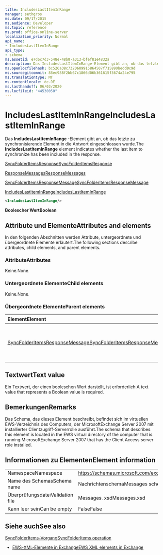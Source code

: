 ```yaml
---
title: IncludesLastItemInRange
manager: sethgros
ms.date: 09/17/2015
ms.audience: Developer
ms.topic: reference
ms.prod: office-online-server
localization_priority: Normal
api_name:
- IncludesLastItemInRange
api_type:
- schema
ms.assetid: e7d6c7d3-548e-48b0-a313-bfef81e4832a
description: Das IncludesLastItemInRange-Element gibt an, ob das letzte zu synchronisierende Element in die Antwort eingeschlossen wurde.
ms.openlocfilehash: bc526a38c7320609915864507f715890bedd0c9d
ms.sourcegitcommit: 88ec988f2bb67c1866d06b361615f3674a24e795
ms.translationtype: MT
ms.contentlocale: de-DE
ms.lasthandoff: 06/03/2020
ms.locfileid: "44530050"
---
```

# <a name="includeslastiteminrange"></a><span data-ttu-id="7fb32-103">IncludesLastItemInRange</span><span class="sxs-lookup"><span data-stu-id="7fb32-103">IncludesLastItemInRange</span></span>

<span data-ttu-id="7fb32-104">Das **IncludesLastItemInRange** -Element gibt an, ob das letzte zu synchronisierende Element in die Antwort eingeschlossen wurde.</span><span class="sxs-lookup"><span data-stu-id="7fb32-104">The **IncludesLastItemInRange** element indicates whether the last item to synchronize has been included in the response.</span></span> 
  
[<span data-ttu-id="7fb32-105">SyncFolderItemsResponse</span><span class="sxs-lookup"><span data-stu-id="7fb32-105">SyncFolderItemsResponse</span></span>](syncfolderitemsresponse.md)
  
[<span data-ttu-id="7fb32-106">ResponseMessages</span><span class="sxs-lookup"><span data-stu-id="7fb32-106">ResponseMessages</span></span>](responsemessages.md)
  
[<span data-ttu-id="7fb32-107">SyncFolderItemsResponseMessage</span><span class="sxs-lookup"><span data-stu-id="7fb32-107">SyncFolderItemsResponseMessage</span></span>](syncfolderitemsresponsemessage.md)
  
[<span data-ttu-id="7fb32-108">IncludesLastItemInRange</span><span class="sxs-lookup"><span data-stu-id="7fb32-108">IncludesLastItemInRange</span></span>](includeslastiteminrange.md)
  
```xml
<IncludesLastItemInRange/>
```

 <span data-ttu-id="7fb32-109">**Boolescher Wert**</span><span class="sxs-lookup"><span data-stu-id="7fb32-109">**Boolean**</span></span>
## <a name="attributes-and-elements"></a><span data-ttu-id="7fb32-110">Attribute und Elemente</span><span class="sxs-lookup"><span data-stu-id="7fb32-110">Attributes and elements</span></span>

<span data-ttu-id="7fb32-111">In den folgenden Abschnitten werden Attribute, untergeordnete und übergeordnete Elemente erläutert.</span><span class="sxs-lookup"><span data-stu-id="7fb32-111">The following sections describe attributes, child elements, and parent elements.</span></span>
  
### <a name="attributes"></a><span data-ttu-id="7fb32-112">Attribute</span><span class="sxs-lookup"><span data-stu-id="7fb32-112">Attributes</span></span>

<span data-ttu-id="7fb32-113">Keine.</span><span class="sxs-lookup"><span data-stu-id="7fb32-113">None.</span></span>
  
### <a name="child-elements"></a><span data-ttu-id="7fb32-114">Untergeordnete Elemente</span><span class="sxs-lookup"><span data-stu-id="7fb32-114">Child elements</span></span>

<span data-ttu-id="7fb32-115">Keine.</span><span class="sxs-lookup"><span data-stu-id="7fb32-115">None.</span></span>
  
### <a name="parent-elements"></a><span data-ttu-id="7fb32-116">Übergeordnete Elemente</span><span class="sxs-lookup"><span data-stu-id="7fb32-116">Parent elements</span></span>

|<span data-ttu-id="7fb32-117">**Element**</span><span class="sxs-lookup"><span data-stu-id="7fb32-117">**Element**</span></span>|<span data-ttu-id="7fb32-118">**Beschreibung**</span><span class="sxs-lookup"><span data-stu-id="7fb32-118">**Description**</span></span>|
|:-----|:-----|
|[<span data-ttu-id="7fb32-119">SyncFolderItemsResponseMessage</span><span class="sxs-lookup"><span data-stu-id="7fb32-119">SyncFolderItemsResponseMessage</span></span>](syncfolderitemsresponsemessage.md) <br/> |<span data-ttu-id="7fb32-120">Enthält den Status und das Ergebnis einer SyncFolderItems-Anforderung.</span><span class="sxs-lookup"><span data-stu-id="7fb32-120">Contains the status and result of a SyncFolderItems request.</span></span>  <br/> |
   
## <a name="text-value"></a><span data-ttu-id="7fb32-121">Textwert</span><span class="sxs-lookup"><span data-stu-id="7fb32-121">Text value</span></span>

<span data-ttu-id="7fb32-122">Ein Textwert, der einen booleschen Wert darstellt, ist erforderlich.</span><span class="sxs-lookup"><span data-stu-id="7fb32-122">A text value that represents a Boolean value is required.</span></span>
  
## <a name="remarks"></a><span data-ttu-id="7fb32-123">Bemerkungen</span><span class="sxs-lookup"><span data-stu-id="7fb32-123">Remarks</span></span>

<span data-ttu-id="7fb32-124">Das Schema, das dieses Element beschreibt, befindet sich im virtuellen EWS-Verzeichnis des Computers, der MicrosoftExchange Server 2007 mit installierter Clientzugriff-Serverrolle ausführt.</span><span class="sxs-lookup"><span data-stu-id="7fb32-124">The schema that describes this element is located in the EWS virtual directory of the computer that is running MicrosoftExchange Server 2007 that has the Client Access server role installed.</span></span>
  
## <a name="element-information"></a><span data-ttu-id="7fb32-125">Informationen zu Elementen</span><span class="sxs-lookup"><span data-stu-id="7fb32-125">Element information</span></span>

|||
|:-----|:-----|
|<span data-ttu-id="7fb32-126">Namespace</span><span class="sxs-lookup"><span data-stu-id="7fb32-126">Namespace</span></span>  <br/> |https://schemas.microsoft.com/exchange/services/2006/messages  <br/> |
|<span data-ttu-id="7fb32-127">Name des Schemas</span><span class="sxs-lookup"><span data-stu-id="7fb32-127">Schema name</span></span>  <br/> |<span data-ttu-id="7fb32-128">Nachrichtenschema</span><span class="sxs-lookup"><span data-stu-id="7fb32-128">Messages schema</span></span>  <br/> |
|<span data-ttu-id="7fb32-129">Überprüfungsdatei</span><span class="sxs-lookup"><span data-stu-id="7fb32-129">Validation file</span></span>  <br/> |<span data-ttu-id="7fb32-130">Messages. xsd</span><span class="sxs-lookup"><span data-stu-id="7fb32-130">Messages.xsd</span></span>  <br/> |
|<span data-ttu-id="7fb32-131">Kann leer sein</span><span class="sxs-lookup"><span data-stu-id="7fb32-131">Can be empty</span></span>  <br/> |<span data-ttu-id="7fb32-132">False</span><span class="sxs-lookup"><span data-stu-id="7fb32-132">False</span></span>  <br/> |
   
## <a name="see-also"></a><span data-ttu-id="7fb32-133">Siehe auch</span><span class="sxs-lookup"><span data-stu-id="7fb32-133">See also</span></span>



[<span data-ttu-id="7fb32-134">SyncFolderItems-Vorgang</span><span class="sxs-lookup"><span data-stu-id="7fb32-134">SyncFolderItems operation</span></span>](syncfolderitems-operation.md)


- [<span data-ttu-id="7fb32-135">EWS-XML-Elemente in Exchange</span><span class="sxs-lookup"><span data-stu-id="7fb32-135">EWS XML elements in Exchange</span></span>](ews-xml-elements-in-exchange.md)

